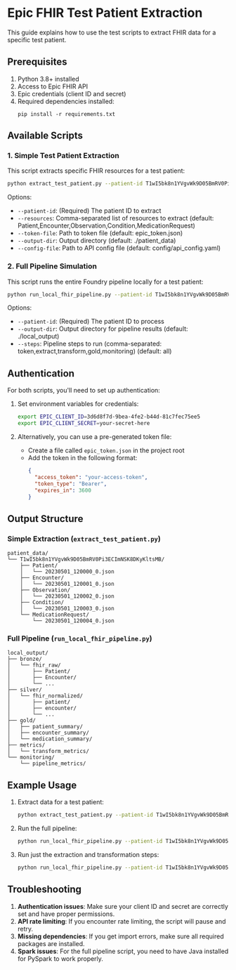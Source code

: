 # Epic FHIR Test Patient Extraction

This guide explains how to use the test scripts to extract FHIR data for a specific test patient.

## Prerequisites

1. Python 3.8+ installed
2. Access to Epic FHIR API
3. Epic credentials (client ID and secret)
4. Required dependencies installed:
   ```
   pip install -r requirements.txt
   ```

## Available Scripts

### 1. Simple Test Patient Extraction

This script extracts specific FHIR resources for a test patient:

```bash
python extract_test_patient.py --patient-id T1wI5bk8n1YVgvWk9D05BmRV0Pi3ECImNSK8DKyKltsMB
```

Options:
- `--patient-id`: (Required) The patient ID to extract
- `--resources`: Comma-separated list of resources to extract (default: Patient,Encounter,Observation,Condition,MedicationRequest)
- `--token-file`: Path to token file (default: epic_token.json)
- `--output-dir`: Output directory (default: ./patient_data)
- `--config-file`: Path to API config file (default: config/api_config.yaml)

### 2. Full Pipeline Simulation

This script runs the entire Foundry pipeline locally for a test patient:

```bash
python run_local_fhir_pipeline.py --patient-id T1wI5bk8n1YVgvWk9D05BmRV0Pi3ECImNSK8DKyKltsMB
```

Options:
- `--patient-id`: (Required) The patient ID to process
- `--output-dir`: Output directory for pipeline results (default: ./local_output)
- `--steps`: Pipeline steps to run (comma-separated: token,extract,transform,gold,monitoring) (default: all)

## Authentication

For both scripts, you'll need to set up authentication:

1. Set environment variables for credentials:
   ```bash
   export EPIC_CLIENT_ID=3d6d8f7d-9bea-4fe2-b44d-81c7fec75ee5
   export EPIC_CLIENT_SECRET=your-secret-here
   ```

2. Alternatively, you can use a pre-generated token file:
   - Create a file called `epic_token.json` in the project root
   - Add the token in the following format:
     ```json
     {
       "access_token": "your-access-token",
       "token_type": "Bearer",
       "expires_in": 3600
     }
     ```

## Output Structure

### Simple Extraction (`extract_test_patient.py`)

```
patient_data/
└── T1wI5bk8n1YVgvWk9D05BmRV0Pi3ECImNSK8DKyKltsMB/
    ├── Patient/
    │   └── 20230501_120000_0.json
    ├── Encounter/
    │   └── 20230501_120001_0.json
    ├── Observation/
    │   └── 20230501_120002_0.json
    ├── Condition/
    │   └── 20230501_120003_0.json
    └── MedicationRequest/
        └── 20230501_120004_0.json
```

### Full Pipeline (`run_local_fhir_pipeline.py`)

```
local_output/
├── bronze/
│   └── fhir_raw/
│       ├── Patient/
│       ├── Encounter/
│       └── ...
├── silver/
│   └── fhir_normalized/
│       ├── patient/
│       ├── encounter/
│       └── ...
├── gold/
│   ├── patient_summary/
│   ├── encounter_summary/
│   └── medication_summary/
├── metrics/
│   └── transform_metrics/
└── monitoring/
    └── pipeline_metrics/
```

## Example Usage

1. Extract data for a test patient:
   ```bash
   python extract_test_patient.py --patient-id T1wI5bk8n1YVgvWk9D05BmRV0Pi3ECImNSK8DKyKltsMB --resources Patient,Encounter,Observation
   ```

2. Run the full pipeline:
   ```bash
   python run_local_fhir_pipeline.py --patient-id T1wI5bk8n1YVgvWk9D05BmRV0Pi3ECImNSK8DKyKltsMB --steps token,extract,transform
   ```

3. Run just the extraction and transformation steps:
   ```bash
   python run_local_fhir_pipeline.py --patient-id T1wI5bk8n1YVgvWk9D05BmRV0Pi3ECImNSK8DKyKltsMB --steps extract,transform
   ```

## Troubleshooting

1. **Authentication issues**: Make sure your client ID and secret are correctly set and have proper permissions.
2. **API rate limiting**: If you encounter rate limiting, the script will pause and retry.
3. **Missing dependencies**: If you get import errors, make sure all required packages are installed.
4. **Spark issues**: For the full pipeline script, you need to have Java installed for PySpark to work properly. 